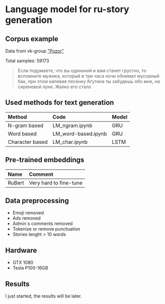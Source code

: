 # Language model for ru-story generation
## Corpus example 
Data from vk-group ["Pozor"](https://vk.com/styd.pozor) 

Total samples: 59173
>Если подумаете, что вы одинокий и вам станет грустно, то вспомните мужика, который в три часа ночи обнимал мусорный бак, при этом напевая песенку Агутина ты забудешь обо мне, на сиреневой луне. Жалко его стало

## Used methods for text generation 
| Method | Code | Model |
|:----|:----|:----|
| N-gram based | LM_ngram.ipynb | GRU | 
| Word based | LM_word-based.ipynb | GRU |
| Character based  | LM_char.ipynb | LSTM |


## Pre-trained embeddings
| Name | Comment |
|:----|:----|
| RuBert | Very hard to fine-tune | 

## Data preprocessing

- Emoji removed
- Ads removed
- Admin`s comments removed
- Tokenize or remove punctuation
- Stories lenght > 10 words

## Hardware
- GTX 1080
- Tesla P100-16GB


## Results 
I just started, the results will be later.